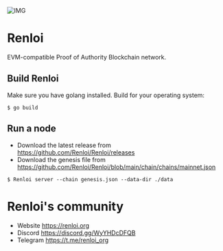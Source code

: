 ![IMG](https://user-images.githubusercontent.com/96906027/147944368-66d18a6e-81cc-4c05-b26b-5c1872c60a16.png)
# Renloi
EVM-compatible Proof of Authority Blockchain network.
## Build Renloi
Make sure you have golang installed.
Build for your operating system:

`$ go build`

## Run a node
* Download the latest release from https://github.com/Renloi/Renloi/releases
* Download the genesis file from https://github.com/Renloi/Renloi/blob/main/chain/chains/mainnet.json

`$ Renloi server --chain genesis.json --data-dir ./data`
# Renloi's community
* Website https://renloi.org
* Discord https://discord.gg/WyYHDcDFQB
* Telegram https://t.me/renloi_org



